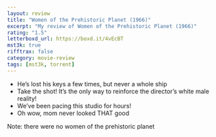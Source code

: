 ```yaml
---
layout: review
title: "Women of the Prehistoric Planet (1966)"
excerpt: "My review of Women of the Prehistoric Planet (1966)"
rating: "1.5"
letterboxd_url: https://boxd.it/4vEcBT
mst3k: true
rifftrax: false
category: movie-review
tags: [mst3k, torrent]
---
```


- He’s lost his keys a few times, but never a whole ship
- Take the shot! It’s the only way to reinforce the director’s white male reality!
- We’ve been pacing this studio for hours!
- Oh wow, mom never looked THAT good

Note: there were no women of the prehistoric planet
